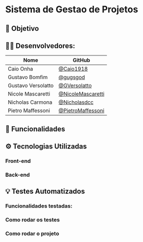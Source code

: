 # Sistema de Gestao de Projetos


## 🎯 Objetivo


## 👨‍💻 Desenvolvedores: 

| Nome          | GitHub                                                        |
| ------------- | --------------------------------------------------------------|
| Caio Onha | [@Caio1918](https://github.com/Caio1918)                         |
| Gustavo Bomfim | [@gugsgod](https://github.com/gugsgod)                      |
| Gustavo Versolatto | [@GVersolatto](https://github.com/GVersolatto)          |
| Nicole Mascaretti | [@NicoleMascaretti](https://github.com/NicoleMascaretti) |
| Nicholas Carmona | [@Nicholasdcc](https://github.com/Nicholasdcc)            |
| Pietro Maffessoni | [@PietroMaffessoni](https://github.com/PietroMaffessoni)  |


## 🚀 Funcionalidades


## ⚙️ Tecnologias Utilizadas

### Front-end


### Back-end


## 💡 Testes Automatizados


### Funcionalidades testadas:


### Como rodar os testes


### Como rodar o projeto





